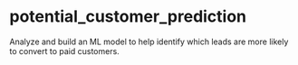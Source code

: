 # potential_customer_prediction
Analyze and build an ML model to help identify which leads are more likely to convert to paid customers.
